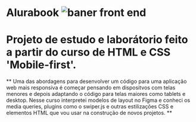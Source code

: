 # Alurabook ![baner front end](https://user-images.githubusercontent.com/123604450/235528965-c104fbbc-6353-4d42-8259-785bc3a96b6b.png)

# Projeto de estudo e laborátorio feito a partir do curso de HTML e CSS 'Mobile-first'.

** Uma das abordagens para desenvolver um código para uma aplicação web mais responsiva é começar pensando em dispositvos com telas menores e depois adaptando o código para telas maiores como tablets e desktop. Nesse curso interpretei modelos de layout no Figma e conheci os media queries, plugins como o swiper.js e outras estilizações CSS e elementos HTML que vou usar na construção de novos projetos. **
